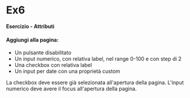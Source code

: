 # Ex6
<b>Esercizio - Attributi</b>

<h4>Aggiungi alla pagina:</h4>
<ul>
    <li>Un pulsante disabilitato</li>
    <li>Un input numerico, con relativa label, nel range 0-100 e con step di 2</li>
    <li>Una checkbox con relativa label</li>
    <li>Un input per date con una proprietà custom</li>
</ul>

La checkbox deve essere già selezionata all'apertura della pagina. L'input numerico deve avere il focus all'apertura della pagina.
